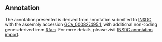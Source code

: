 

Annotation
----------

The annotation presented is derived from annotation submitted to
[INSDC](http://www.insdc.org) with the assembly accession
[GCA\_000827495.1](http://www.ebi.ac.uk/ena/data/view/GCA_000827495.1),
with additional non-coding genes derived from
[Rfam](http://rfam.xfam.org/). For more details, please visit [INSDC
annotation
import](http://ensemblgenomes.org/info/data/insdc_annotation).
